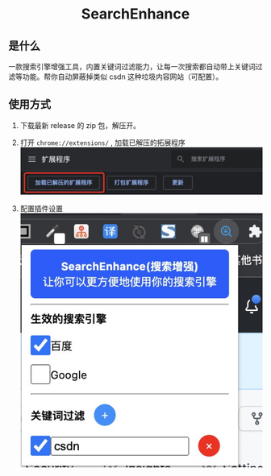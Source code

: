 <h1><center>SearchEnhance<center></h1>

## 是什么
一款搜索引擎增强工具，内置关键词过滤能力，让每一次搜索都自动带上关键词过滤等功能。帮你自动屏蔽掉类似 csdn 这种垃圾内容网站（可配置）。


## 使用方式
1. 下载最新 release 的 zip 包，解压开。

2. 打开 `chrome://extensions/` , 加载已解压的拓展程序
![](repo_assert/install.png)

3. 配置插件设置
![](repo_assert/show.jpg)